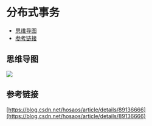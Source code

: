 # 分布式事务
<!-- @import "[TOC]" {cmd="toc" depthFrom=2 depthTo=6 orderedList=false} -->
<!-- code_chunk_output -->

* [思维导图](#思维导图)
* [参考链接](#参考链接)

<!-- /code_chunk_output -->
## 思维导图

![](assets/分布式事务.png)

## 参考链接

[https://blog.csdn.net/hosaos/article/details/89136666](https://blog.csdn.net/hosaos/article/details/89136666)
